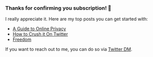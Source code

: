 ### Thanks for confirming you subscription! 🎉

I really appreciate it. Here are my top posts you can get started with:

- [A Guide to Online Privacy](http://maxdesalle.com/privacy-how-to-get-off-the-radar-with-ease/)
- [How to Crush it On Twitter](http://maxdesalle.com/a-brief-overview-of-branding/)
- [Freedom](http://maxdesalle.com/freedom/)

If you want to reach out to me, you can do so via [Twitter DM](https://twitter.com/messages/compose?recipient_id=1054417789879025664).